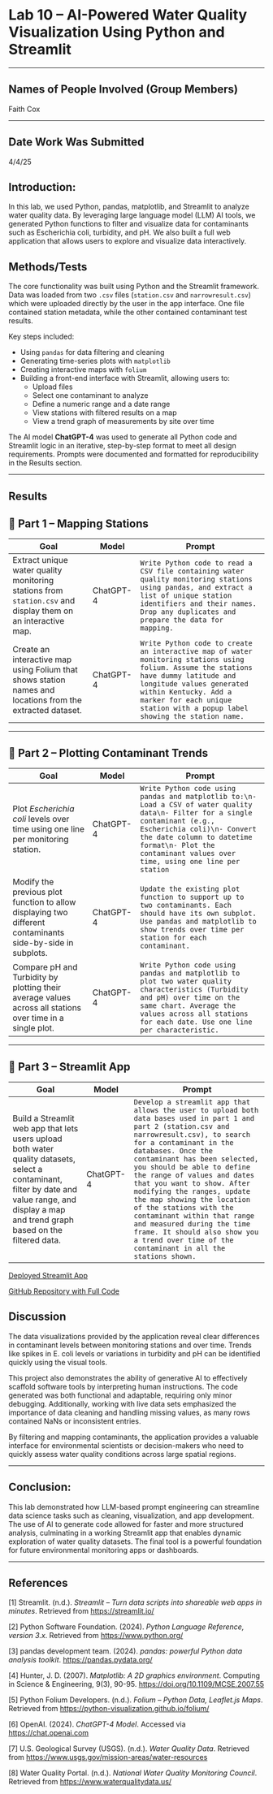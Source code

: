 # Lab 10 – AI-Powered Water Quality Visualization Using Python and Streamlit

---

## Names of People Involved (Group Members)
Faith Cox

---

## Date Work Was Submitted
4/4/25


## Introduction:
In this lab, we used Python, pandas, matplotlib, and Streamlit to analyze water quality data. By
leveraging large language model (LLM) AI tools, we generated Python functions to filter and
visualize data for contaminants such as Escherichia coli, turbidity, and pH. We also built a full web
application that allows users to explore and visualize data interactively.

## Methods/Tests
The core functionality was built using Python and the Streamlit framework. Data was loaded from two `.csv` files (`station.csv` and `narrowresult.csv`) which were uploaded directly by the user in the app interface. One file contained station metadata, while the other contained contaminant test results.

Key steps included:

- Using `pandas` for data filtering and cleaning  
- Generating time-series plots with `matplotlib`  
- Creating interactive maps with `folium`  
- Building a front-end interface with Streamlit, allowing users to:
  - Upload files
  - Select one contaminant to analyze
  - Define a numeric range and a date range
  - View stations with filtered results on a map
  - View a trend graph of measurements by site over time

The AI model **ChatGPT-4** was used to generate all Python code and Streamlit logic in an iterative, step-by-step format to meet all design requirements. Prompts were documented and formatted for reproducibility in the Results section.

---

## Results




## 🔹 Part 1 – Mapping Stations

| Goal | Model | Prompt |
|------|--------|--------|
| Extract unique water quality monitoring stations from `station.csv` and display them on an interactive map. | ChatGPT-4 | `Write Python code to read a CSV file containing water quality monitoring stations using pandas, and extract a list of unique station identifiers and their names. Drop any duplicates and prepare the data for mapping.` |
| Create an interactive map using Folium that shows station names and locations from the extracted dataset. | ChatGPT-4 | `Write Python code to create an interactive map of water monitoring stations using folium. Assume the stations have dummy latitude and longitude values generated within Kentucky. Add a marker for each unique station with a popup label showing the station name.` |

---

## 🔹 Part 2 – Plotting Contaminant Trends

| Goal | Model | Prompt |
|------|--------|--------|
| Plot *Escherichia coli* levels over time using one line per monitoring station. | ChatGPT-4 | `Write Python code using pandas and matplotlib to:\n- Load a CSV of water quality data\n- Filter for a single contaminant (e.g., Escherichia coli)\n- Convert the date column to datetime format\n- Plot the contaminant values over time, using one line per station` |
| Modify the previous plot function to allow displaying two different contaminants side-by-side in subplots. | ChatGPT-4 | `Update the existing plot function to support up to two contaminants. Each should have its own subplot. Use pandas and matplotlib to show trends over time per station for each contaminant.` |
| Compare pH and Turbidity by plotting their average values across all stations over time in a single plot. | ChatGPT-4 | `Write Python code using pandas and matplotlib to plot two water quality characteristics (Turbidity and pH) over time on the same chart. Average the values across all stations for each date. Use one line per characteristic.` |

---

## 🔹 Part 3 – Streamlit App

| Goal | Model | Prompt |
|------|--------|--------|
| Build a Streamlit web app that lets users upload both water quality datasets, select a contaminant, filter by date and value range, and display a map and trend graph based on the filtered data. | ChatGPT-4 | `Develop a streamlit app that allows the user to upload both data bases used in part 1 and part 2 (station.csv and narrowresult.csv), to search for a contaminant in the databases. Once the contaminant has been selected, you should be able to define the range of values and dates that you want to show. After modifying the ranges, update the map showing the location of the stations with the contaminant within that range and measured during the time frame. It should also show you a trend over time of the contaminant in all the stations shown.` |

[Deployed Streamlit App](https://organic-zebra-696gx7gjg492r5w9-8501.app.github.dev/)

[GitHub Repository with Full Code]()

## Discussion

The data visualizations provided by the application reveal clear differences in contaminant levels between monitoring stations and over time. Trends like spikes in E. coli levels or variations in turbidity and pH can be identified quickly using the visual tools.

This project also demonstrates the ability of generative AI to effectively scaffold software tools by interpreting human instructions. The code generated was both functional and adaptable, requiring only minor debugging. Additionally, working with live data sets emphasized the importance of data cleaning and handling missing values, as many rows contained NaNs or inconsistent entries.

By filtering and mapping contaminants, the application provides a valuable interface for environmental scientists or decision-makers who need to quickly assess water quality conditions across large spatial regions.

---


## Conclusion:
This lab demonstrated how LLM-based prompt engineering can streamline data science tasks such as cleaning, visualization, and app development. The use of AI to generate code allowed for faster and more structured analysis, culminating in a working Streamlit app that enables dynamic exploration of water quality datasets. The final tool is a powerful foundation for future environmental monitoring apps or dashboards.

---

## References

[1] Streamlit. (n.d.). *Streamlit – Turn data scripts into shareable web apps in minutes*. Retrieved from https://streamlit.io/

[2] Python Software Foundation. (2024). *Python Language Reference, version 3.x*. Retrieved from https://www.python.org/

[3] pandas development team. (2024). *pandas: powerful Python data analysis toolkit*. https://pandas.pydata.org/

[4] Hunter, J. D. (2007). *Matplotlib: A 2D graphics environment*. Computing in Science & Engineering, 9(3), 90-95. https://doi.org/10.1109/MCSE.2007.55

[5] Python Folium Developers. (n.d.). *Folium – Python Data, Leaflet.js Maps*. Retrieved from https://python-visualization.github.io/folium/

[6] OpenAI. (2024). *ChatGPT-4 Model*. Accessed via https://chat.openai.com

[7] U.S. Geological Survey (USGS). (n.d.). *Water Quality Data*. Retrieved from https://www.usgs.gov/mission-areas/water-resources

[8] Water Quality Portal. (n.d.). *National Water Quality Monitoring Council*. Retrieved from https://www.waterqualitydata.us/

  
